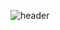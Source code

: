 ![header](https://capsule-render.vercel.app/api?type=waving&color=timeGradient&text=Welcome%20to%20Gagyeom's%20GitHub%20👋&animation=twinkling&fontSize=30&fontcolor=black&fontAlignY=40&fontAlign=65&height=250)  
<!--
**gagyeomkim/gagyeomkim** is a ✨ _special_ ✨ repository because its `README.md` (this file) appears on your GitHub profile.

Here are some ideas to get you started:

- 🔭 I’m currently working on ...
- 🌱 I’m currently learning ...
- 👯 I’m looking to collaborate on ...
- 🤔 I’m looking for help with ...
- 💬 Ask me about ...
- 📫 How to reach me: ...
- 😄 Pronouns: ...
- ⚡ Fun fact: ...
-->
